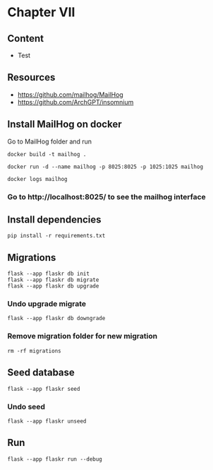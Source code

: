 # Chapter VII

## Content
- Test

## Resources
- https://github.com/mailhog/MailHog
- https://github.com/ArchGPT/insomnium

## Install MailHog on docker
Go to MailHog folder and run
```
docker build -t mailhog .
```
```
docker run -d --name mailhog -p 8025:8025 -p 1025:1025 mailhog
```
```
docker logs mailhog
```
### Go to http://localhost:8025/ to see the mailhog interface

## Install dependencies
```
pip install -r requirements.txt
```

## Migrations
```
flask --app flaskr db init
flask --app flaskr db migrate
flask --app flaskr db upgrade
```
### Undo upgrade migrate
```
flask --app flaskr db downgrade
```
### Remove migration folder for new migration
```
rm -rf migrations
```
## Seed database
```
flask --app flaskr seed
```
### Undo seed
```
flask --app flaskr unseed
```

## Run
```
flask --app flaskr run --debug
```

